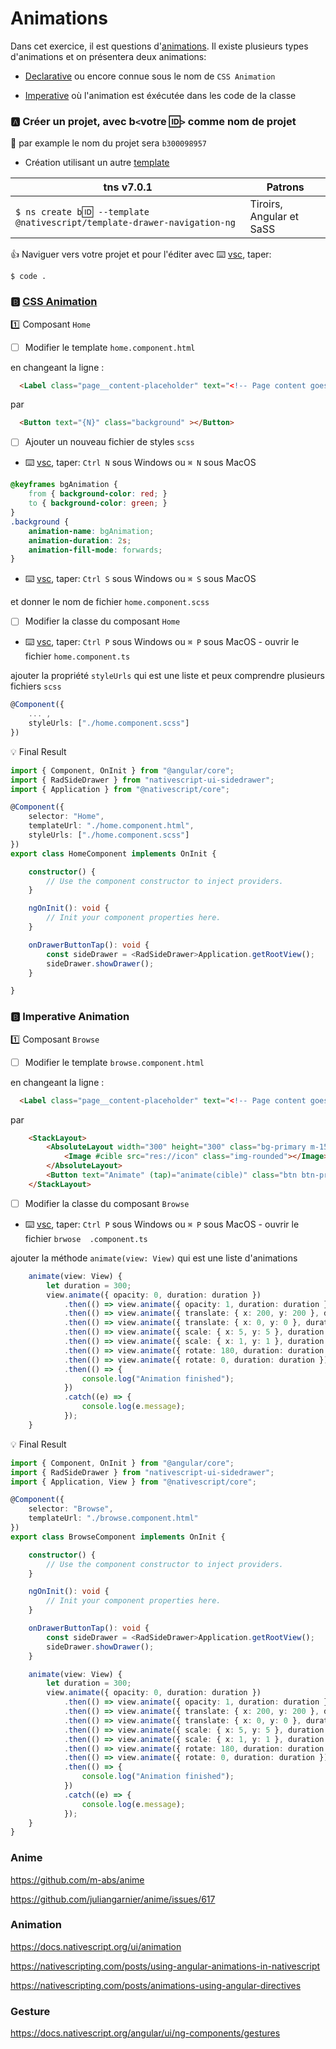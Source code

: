# Animations

Dans cet exercice, il est questions d'[animations](https://docs.nativescript.org/ui/animation.html). Il existe plusieurs types d'animations et on présentera deux animations:

- [Declarative](https://docs.nativescript.org/ui/animation-css.html) ou encore connue sous le nom de `CSS Animation`

- [Imperative](https://docs.nativescript.org/ui/animation-code.html) où l'animation est éxécutée dans les code de la classe

### :a: Créer un projet, avec b`<`votre :id:`>` comme nom de projet

:pushpin: par example le nom du projet sera `b300098957` 

* Création utilisant un autre [template](https://github.com/NativeScript/nativescript-app-templates)

|  tns v7.0.1                                                                  |  Patrons                          |
|------------------------------------------------------------------------------|-----------------------------------|
| `$ ns create b`:id:` --template @nativescript/template-drawer-navigation-ng` |  Tiroirs, Angular et SaSS         |

:+1: Naviguer vers votre projet et pour l'éditer avec :keyboard: [vsc](https://github.com/CollegeBoreal/Tutoriels/blob/master/W.Web/T.NativeScript/IDE.md), taper:

```
$ code .
```

### :b: [CSS Animation](https://docs.nativescript.org/ui/animation-css.html)


:one: Composant `Home`

- [ ] Modifier le template `home.component.html`


en changeant la ligne :

```html
  <Label class="page__content-placeholder" text="<!-- Page content goes here -->"></Label>
```

par 

```html
  <Button text="{N}" class="background" ></Button>
```

- [ ] Ajouter un nouveau fichier de styles `scss`

* :keyboard: [vsc](https://github.com/CollegeBoreal/Tutoriels/blob/master/W.Web/T.NativeScript/IDE.md), taper: `Ctrl N` sous Windows ou `⌘ N` sous MacOS

```css
@keyframes bgAnimation {
    from { background-color: red; }
    to { background-color: green; }
}
.background {
    animation-name: bgAnimation;
    animation-duration: 2s;
    animation-fill-mode: forwards;
}
```

* :keyboard: [vsc](https://github.com/CollegeBoreal/Tutoriels/blob/master/W.Web/T.NativeScript/IDE.md), taper: `Ctrl S` sous Windows ou `⌘ S` sous MacOS

et donner le nom de fichier `home.component.scss`

- [ ] Modifier la classe du composant `Home` 

* :keyboard: [vsc](https://github.com/CollegeBoreal/Tutoriels/blob/master/W.Web/T.NativeScript/IDE.md), taper: `Ctrl P` sous Windows ou `⌘ P` sous MacOS - ouvrir le fichier `home.component.ts`

ajouter la propriété `styleUrls` qui est une liste et peux comprendre plusieurs fichiers `scss`

```typescript
@Component({
    ... ,
    styleUrls: ["./home.component.scss"]
})
```

:bulb: Final Result

```typescript
import { Component, OnInit } from "@angular/core";
import { RadSideDrawer } from "nativescript-ui-sidedrawer";
import { Application } from "@nativescript/core";

@Component({
    selector: "Home",
    templateUrl: "./home.component.html",
    styleUrls: ["./home.component.scss"]
})
export class HomeComponent implements OnInit {

    constructor() {
        // Use the component constructor to inject providers.
    }

    ngOnInit(): void {
        // Init your component properties here.
    }

    onDrawerButtonTap(): void {
        const sideDrawer = <RadSideDrawer>Application.getRootView();
        sideDrawer.showDrawer();
    }

}
```

### :b: Imperative Animation

:one: Composant `Browse`

- [ ] Modifier le template `browse.component.html`


en changeant la ligne :

```html
  <Label class="page__content-placeholder" text="<!-- Page content goes here -->"></Label>
```

par 

```html
    <StackLayout>
        <AbsoluteLayout width="300" height="300" class="bg-primary m-15" borderRadius="20">
            <Image #cible src="res://icon" class="img-rounded"></Image>
        </AbsoluteLayout>
        <Button text="Animate" (tap)="animate(cible)" class="btn btn-primary btn-active"></Button>
    </StackLayout>
```

- [ ] Modifier la classe du composant `Browse` 

* :keyboard: [vsc](https://github.com/CollegeBoreal/Tutoriels/blob/master/W.Web/T.NativeScript/IDE.md), taper: `Ctrl P` sous Windows ou `⌘ P` sous MacOS - ouvrir le fichier `brwose  .component.ts`

ajouter la méthode `animate(view: View)` qui est une liste d'animations

```typescript
    animate(view: View) {
        let duration = 300;
        view.animate({ opacity: 0, duration: duration })
            .then(() => view.animate({ opacity: 1, duration: duration }))
            .then(() => view.animate({ translate: { x: 200, y: 200 }, duration: duration }))
            .then(() => view.animate({ translate: { x: 0, y: 0 }, duration: duration }))
            .then(() => view.animate({ scale: { x: 5, y: 5 }, duration: duration }))
            .then(() => view.animate({ scale: { x: 1, y: 1 }, duration: duration }))
            .then(() => view.animate({ rotate: 180, duration: duration }))
            .then(() => view.animate({ rotate: 0, duration: duration }))
            .then(() => {
                console.log("Animation finished");
            })
            .catch((e) => {
                console.log(e.message);
            });
    }
```

:bulb: Final Result

```typescript
import { Component, OnInit } from "@angular/core";
import { RadSideDrawer } from "nativescript-ui-sidedrawer";
import { Application, View } from "@nativescript/core";

@Component({
    selector: "Browse",
    templateUrl: "./browse.component.html"
})
export class BrowseComponent implements OnInit {

    constructor() {
        // Use the component constructor to inject providers.
    }

    ngOnInit(): void {
        // Init your component properties here.
    }

    onDrawerButtonTap(): void {
        const sideDrawer = <RadSideDrawer>Application.getRootView();
        sideDrawer.showDrawer();
    }

    animate(view: View) {
        let duration = 300;
        view.animate({ opacity: 0, duration: duration })
            .then(() => view.animate({ opacity: 1, duration: duration }))
            .then(() => view.animate({ translate: { x: 200, y: 200 }, duration: duration }))
            .then(() => view.animate({ translate: { x: 0, y: 0 }, duration: duration }))
            .then(() => view.animate({ scale: { x: 5, y: 5 }, duration: duration }))
            .then(() => view.animate({ scale: { x: 1, y: 1 }, duration: duration }))
            .then(() => view.animate({ rotate: 180, duration: duration }))
            .then(() => view.animate({ rotate: 0, duration: duration }))
            .then(() => {
                console.log("Animation finished");
            })
            .catch((e) => {
                console.log(e.message);
            });
    }
}
```


### Anime
https://github.com/m-abs/anime

https://github.com/juliangarnier/anime/issues/617

### Animation

https://docs.nativescript.org/ui/animation

https://nativescripting.com/posts/using-angular-animations-in-nativescript

https://nativescripting.com/posts/animations-using-angular-directives


### Gesture

https://docs.nativescript.org/angular/ui/ng-components/gestures
